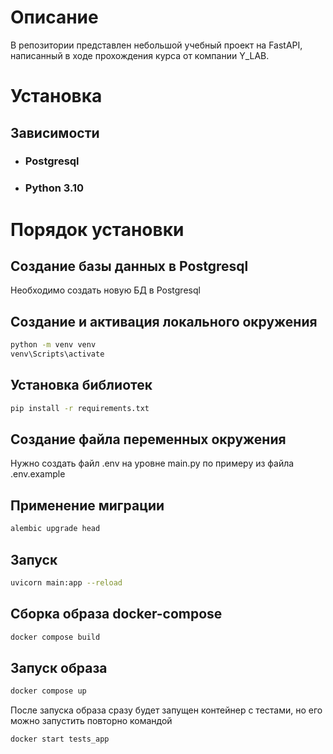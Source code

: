 # Описание
В репозитории представлен небольшой учебный проект на FastAPI, написанный в ходе прохождения курса от компании Y_LAB.
# Установка
## Зависимости
+ ### Postgresql
+ ### Python 3.10

# Порядок установки
## Создание базы данных в Postgresql
Необходимо создать новую БД в Postgresql
## Создание и активация локального окружения
```bash
python -m venv venv
venv\Scripts\activate
```
## Установка библиотек
```bash
pip install -r requirements.txt
```
## Создание файла переменных окружения
Нужно создать файл .env на уровне main.py по примеру из файла .env.example

## Применение миграции
```bash
alembic upgrade head
```
## Запуск
```bash
uvicorn main:app --reload
```

## Сборка образа docker-compose
```bash
docker compose build
```
## Запуск образа
```bash
docker compose up
```
После запуска образа сразу будет запущен контейнер с тестами, но его можно запустить повторно командой
```bash
docker start tests_app
```
